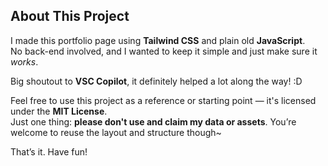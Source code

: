 ## About This Project

I made this portfolio page using **Tailwind CSS** and plain old **JavaScript**.  
No back-end involved, and I wanted to keep it simple and just make sure it *works*.

Big shoutout to **VSC Copilot**, it definitely helped a lot along the way! :D

Feel free to use this project as a reference or starting point — it's licensed under the **MIT License**.  
Just one thing: **please don't use and claim my data or assets**. You’re welcome to reuse the layout and structure though~

That’s it. Have fun!
